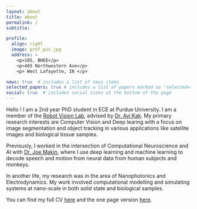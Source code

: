 ```yaml
---
layout: about
title: about
permalink: /
subtitle:  

profile:
  align: right
  image: prof_pic.jpg
  address: >
    <p>185, BHEE</p>
    <p>465 Northwestern Ave</p>
    <p> West Lafayette, IN </p>

news: true  # includes a list of news items
selected_papers: true # includes a list of papers marked as "selected={true}"
social: true  # includes social icons at the bottom of the page
---
```


Hello ! I am a 2nd year PhD student in ECE at Purdue University. I am a member of the [Robot Vision Lab](https://engineering.purdue.edu/RVL/), advised by [Dr. Avi Kak](https://engineering.purdue.edu/kak/). My primary research interests are Computer Vision and Deep learing with a focus on image segmentation and object tracking in various applications like satellite images and biological tissue samples.

Previously, I worked in the intersection of Computational Neuroscience and AI with [Dr. Joe Makin](https://engineering.purdue.edu/MakinLab/people/ptProfile?resource_id=242786&group_id=242782&photo=right), where I use deep learning and machine learning to decode speech and motion from neural data from human subjects and monkeys. 

In another life, my research was in the area of Nanophotonics and Electrodynamics. My work involved computational modelling and simulating systems at nano-scale in both solid state and biological samples.

You can find my full CV [here](../assets/pdf/Akshita_Kamsali_CV.pdf) and the one page version [here](../assets/pdf/Akshita_Kamsali_Resume.pdf).
